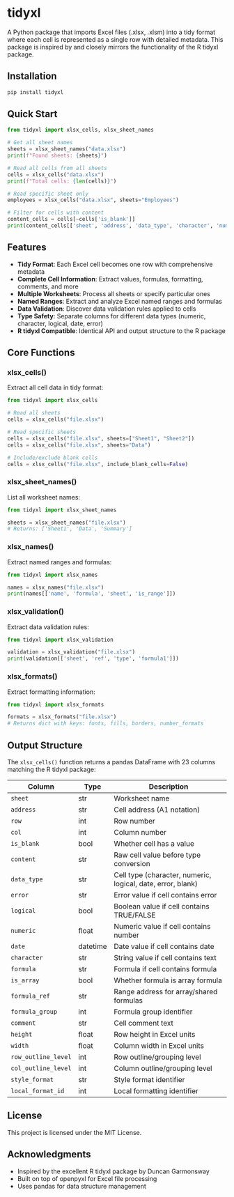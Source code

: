 # tidyxl

A Python package that imports Excel files (.xlsx, .xlsm) into a tidy format where each cell is represented as a single row with detailed metadata. This package is inspired by and closely mirrors the functionality of the R tidyxl package.

## Installation

```bash
pip install tidyxl
```

## Quick Start

```python
from tidyxl import xlsx_cells, xlsx_sheet_names

# Get all sheet names
sheets = xlsx_sheet_names("data.xlsx")
print(f"Found sheets: {sheets}")

# Read all cells from all sheets
cells = xlsx_cells("data.xlsx")
print(f"Total cells: {len(cells)}")

# Read specific sheet only
employees = xlsx_cells("data.xlsx", sheets="Employees")

# Filter for cells with content
content_cells = cells[~cells['is_blank']]
print(content_cells[['sheet', 'address', 'data_type', 'character', 'numeric']].head())
```

## Features

- **Tidy Format**: Each Excel cell becomes one row with comprehensive metadata
- **Complete Cell Information**: Extract values, formulas, formatting, comments, and more
- **Multiple Worksheets**: Process all sheets or specify particular ones
- **Named Ranges**: Extract and analyze Excel named ranges and formulas
- **Data Validation**: Discover data validation rules applied to cells
- **Type Safety**: Separate columns for different data types (numeric, character, logical, date, error)
- **R tidyxl Compatible**: Identical API and output structure to the R package

## Core Functions

### xlsx_cells()
Extract all cell data in tidy format:

```python
from tidyxl import xlsx_cells

# Read all sheets
cells = xlsx_cells("file.xlsx")

# Read specific sheets
cells = xlsx_cells("file.xlsx", sheets=["Sheet1", "Sheet2"])
cells = xlsx_cells("file.xlsx", sheets="Data")

# Include/exclude blank cells
cells = xlsx_cells("file.xlsx", include_blank_cells=False)
```

### xlsx_sheet_names()
List all worksheet names:

```python
from tidyxl import xlsx_sheet_names

sheets = xlsx_sheet_names("file.xlsx")
# Returns: ['Sheet1', 'Data', 'Summary']
```

### xlsx_names()
Extract named ranges and formulas:

```python
from tidyxl import xlsx_names

names = xlsx_names("file.xlsx")
print(names[['name', 'formula', 'sheet', 'is_range']])
```

### xlsx_validation()
Extract data validation rules:

```python
from tidyxl import xlsx_validation

validation = xlsx_validation("file.xlsx")
print(validation[['sheet', 'ref', 'type', 'formula1']])
```

### xlsx_formats()
Extract formatting information:

```python
from tidyxl import xlsx_formats

formats = xlsx_formats("file.xlsx")
# Returns dict with keys: fonts, fills, borders, number_formats
```

## Output Structure

The `xlsx_cells()` function returns a pandas DataFrame with 23 columns matching the R tidyxl package:

| Column | Type | Description |
|--------|------|-------------|
| `sheet` | str | Worksheet name |
| `address` | str | Cell address (A1 notation) |
| `row` | int | Row number |
| `col` | int | Column number |
| `is_blank` | bool | Whether cell has a value |
| `content` | str | Raw cell value before type conversion |
| `data_type` | str | Cell type (character, numeric, logical, date, error, blank) |
| `error` | str | Error value if cell contains error |
| `logical` | bool | Boolean value if cell contains TRUE/FALSE |
| `numeric` | float | Numeric value if cell contains number |
| `date` | datetime | Date value if cell contains date |
| `character` | str | String value if cell contains text |
| `formula` | str | Formula if cell contains formula |
| `is_array` | bool | Whether formula is array formula |
| `formula_ref` | str | Range address for array/shared formulas |
| `formula_group` | int | Formula group identifier |
| `comment` | str | Cell comment text |
| `height` | float | Row height in Excel units |
| `width` | float | Column width in Excel units |
| `row_outline_level` | int | Row outline/grouping level |
| `col_outline_level` | int | Column outline/grouping level |
| `style_format` | str | Style format identifier |
| `local_format_id` | int | Local formatting identifier |

## License

This project is licensed under the MIT License.

## Acknowledgments

- Inspired by the excellent R tidyxl package by Duncan Garmonsway
- Built on top of openpyxl for Excel file processing
- Uses pandas for data structure management
